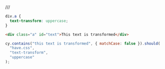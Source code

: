 /// <reference types="cypress" />

<!-- fiddle Text Transform -->

```css
div.a {
  text-transform: uppercase;
}
```

```html
<div class="a" id="text">This text is transformed</div>
```

```js
cy.contains("this text is transformed", { matchCase: false }).should(
  "have.css",
  "text-transform",
  "uppercase"
);
```

<!-- fiddle-end -->
